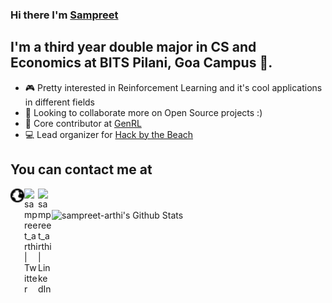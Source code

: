 ### Hi there I'm [Sampreet](https://sampreet-arthi.github.io)

<!--
**sampreet-arthi/sampreet-arthi** is a ✨ _special_ ✨ repository because its `README.md` (this file) appears on your GitHub profile.

Here are some ideas to get you started:

- 🔭 I’m currently working on ...
- 🌱 I’m currently learning ...
- 👯 I’m looking to collaborate on ...
- 🤔 I’m looking for help with ...
- 💬 Ask me about ...
- 📫 How to reach me: ...
- 😄 Pronouns: ...
- ⚡ Fun fact: ...
-->

## I'm a third year double major in CS and Economics at BITS Pilani, Goa Campus 🏫.
- 🎮 Pretty interested in Reinforcement Learning and it's cool applications in different fields
- 👯 Looking to collaborate more on Open Source projects :)
- 💪 Core contributor at [GenRL](https://github.com/SforAiDL/genrl)
- 💻 Lead organizer for [Hack by the Beach](https://bits-quark.org/hackbythebeach/)

## You can contact me at
[<img align="left" alt="sampreet-arthi.github.io" width="22px" src="https://raw.githubusercontent.com/iconic/open-iconic/master/svg/globe.svg" />][website]
[<img align="left" alt="sampreet_arthi | Twitter" width="22px" src="https://cdn.jsdelivr.net/npm/simple-icons@v3/icons/twitter.svg" />][twitter]
[<img align="left" alt="sampreet_arthi | LinkedIn" width="22px" src="https://cdn.jsdelivr.net/npm/simple-icons@v3/icons/linkedin.svg" />][linkedin]

<br />
<br />

<img align="left" alt="sampreet-arthi's Github Stats" src="https://github-readme-stats.vercel.app/api?username=sampreet-arthi&show_icons=true&&theme=tokyonight&hide_border=true&hide=stars&count_private=true&show_icons=true" />

[website]: https://sampreet-arthi.github.io
[twitter]: https://twitter.com/sampreet_arthi
[instagram]: https://instagram.com/sampreet_arthi
[linkedin]: https://www.linkedin.com/in/sampreet-arthi-42b410185/?originalSubdomain=in
